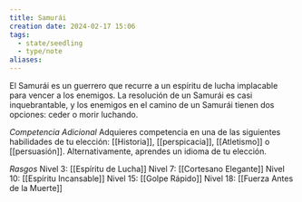 ```yaml
---
title: Samurái
creation date: 2024-02-17 15:06
tags:
  - state/seedling
  - type/note
aliases:
---
```

El Samurái es un guerrero que recurre a un espíritu de lucha implacable para vencer a los enemigos.
La resolución de un Samurái es casi inquebrantable, y los enemigos en el camino de un Samurái
tienen dos opciones: ceder o morir luchando.

*Competencia Adicional*
Adquieres competencia en una de las siguientes habilidades de tu elección: [[Historia]], [[perspicacia]],
[[Atletismo]] o [[persuasión]].
Alternativamente, aprendes un idioma de tu elección.


*Rasgos*
Nivel 3: [[Espíritu de Lucha]]
Nivel 7: [[Cortesano Elegante]]
Nivel 10: [[Espíritu Incansable]]
Nivel 15: [[Golpe Rápido]]
Nivel 18: [[Fuerza Antes de la Muerte]]
